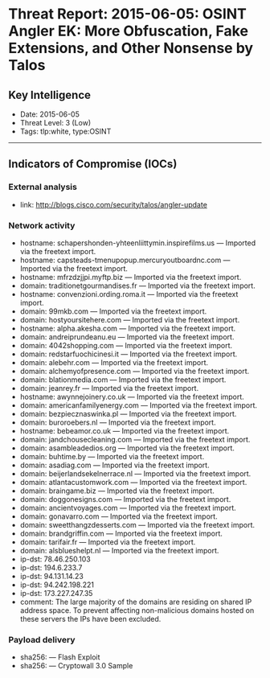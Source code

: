 # Threat Report: 2015-06-05: OSINT Angler EK: More Obfuscation, Fake Extensions, and Other Nonsense by Talos


## Key Intelligence
* Date: 2015-06-05
* Threat Level: 3 (Low)
* Tags: tlp:white, type:OSINT

---

## Indicators of Compromise (IOCs)
### External analysis
* link: http://blogs.cisco.com/security/talos/angler-update

### Network activity
* hostname: schapershonden-yhteenliittymin.inspirefilms.us — Imported via the freetext import.
* hostname: capsteads-tmenupopup.mercuryoutboardnc.com — Imported via the freetext import.
* hostname: mfrzdzjjpi.myftp.biz — Imported via the freetext import.
* domain: traditionetgourmandises.fr — Imported via the freetext import.
* hostname: convenzioni.ording.roma.it — Imported via the freetext import.
* domain: 99mkb.com — Imported via the freetext import.
* domain: hostyoursitehere.com — Imported via the freetext import.
* hostname: alpha.akesha.com — Imported via the freetext import.
* domain: andreiprundeanu.eu — Imported via the freetext import.
* domain: 4042shopping.com — Imported via the freetext import.
* domain: redstarfuochicinesi.it — Imported via the freetext import.
* domain: alebehr.com — Imported via the freetext import.
* domain: alchemyofpresence.com — Imported via the freetext import.
* domain: blationmedia.com — Imported via the freetext import.
* domain: jeanrey.fr — Imported via the freetext import.
* hostname: awynnejoinery.co.uk — Imported via the freetext import.
* domain: americanfamilyenergy.com — Imported via the freetext import.
* domain: bezpiecznaswinka.pl — Imported via the freetext import.
* domain: buroroebers.nl — Imported via the freetext import.
* hostname: bebeamor.co.uk — Imported via the freetext import.
* domain: jandchousecleaning.com — Imported via the freetext import.
* domain: asambleadedios.org — Imported via the freetext import.
* domain: buhtime.by — Imported via the freetext import.
* domain: asadiag.com — Imported via the freetext import.
* domain: beijerlandsekelnerrace.nl — Imported via the freetext import.
* domain: atlantacustomwork.com — Imported via the freetext import.
* domain: braingame.biz — Imported via the freetext import.
* domain: doggonesigns.com — Imported via the freetext import.
* domain: ancientvoyages.com — Imported via the freetext import.
* domain: gonavarro.com — Imported via the freetext import.
* domain: sweetthangzdesserts.com — Imported via the freetext import.
* domain: brandgriffin.com — Imported via the freetext import.
* domain: tarifair.fr — Imported via the freetext import.
* domain: alsblueshelpt.nl — Imported via the freetext import.
* ip-dst: 78.46.250.103
* ip-dst: 194.6.233.7
* ip-dst: 94.131.14.23
* ip-dst: 94.242.198.221
* ip-dst: 173.227.247.35
* comment: The large majority of the domains are residing on shared IP address space. To prevent affecting non-malicious domains hosted on these servers the IPs have been excluded.

### Payload delivery
* sha256: <sha256> — Flash Exploit
* sha256: <sha256> — Cryptowall 3.0 Sample
